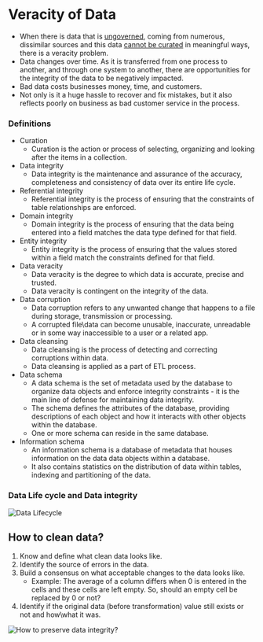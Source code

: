 # Veracity of Data

* When there is data that is <ins>ungoverned</ins>, coming from numerous, dissimilar sources and this data <ins>cannot be curated</ins> in meaningful ways, there is a veracity problem. 
* Data changes over time. As it is transferred from one process to another, and through one system to another, there are opportunities for the integrity of the data to be negatively impacted.
* Bad data costs businesses money, time, and customers. 
* Not only is it a huge hassle to recover and fix mistakes, but it also reflects poorly on business as bad customer service in the process. 

### Definitions
* Curation
	* Curation is the action or process of selecting, organizing and looking after the items in a collection. 
* Data integrity
	* Data integrity is the maintenance and assurance of the accuracy, completeness and consistency of data over its entire life cycle. 
* Referential integrity
	* Referential integrity is the process of ensuring that the constraints of table relationships are enforced. 
* Domain integrity
	* Domain integrity is the process of ensuring that the data being entered into a field matches the data type defined for that field. 
* Entity integrity
	* Entity integrity is the process of ensuring that the values stored within a field match the constraints defined for that field. 
* Data veracity
	* Data veracity is the degree to which data is accurate, precise and trusted. 
	* Data veracity is contingent on the integrity of the data. 
* Data corruption
	* Data corruption refers to any unwanted change that happens to a file during storage, transmission or processing. 
	* A corrupted file\data can become unusable, inaccurate, unreadable or in some way inaccessible to a user or a related app. 
* Data cleansing
	* Data cleansing is the process of detecting and correcting corruptions within data. 
	* Data cleansing is applied as a part of ETL process. 
* Data schema
	* A data schema is the set of metadata used by the database to organize data objects and enforce integrity constraints - it is the main line of defense for maintaining data integrity. 
	* The schema defines the attributes of the database, providing descriptions of each object and how it interacts with other objects within the database. 
	* One or more schema can reside in the same database. 
* Information schema
	* An information schema is a database of metadata that houses information on the data data objects within a database. 
	* It also contains statistics on the distribution of data within tables, indexing and partitioning of the data. 

### Data Life cycle and Data integrity 

![Data Lifecycle](data_lifecycle.png)


## How to clean data? 
1. Know and define what clean data looks like. 
2. Identify the source of errors in the data. 
3. Build a consensus on what acceptable changes to the data looks like. 
	- Example: The average of a column differs when 0 is entered in the cells and these cells are left empty. So, should an empty cell be replaced by 0 or not? 
4. Identify if the original data (before transformation) value still exists or not and how\what it was. 


![How to preserve data integrity?](data_integrity_preservation.png)

